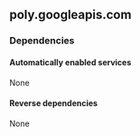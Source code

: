 ## poly.googleapis.com

### Dependencies

#### Automatically enabled services

None

#### Reverse dependencies

None

